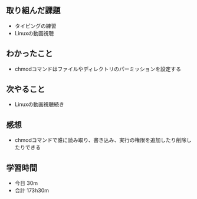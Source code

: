 ## 取り組んだ課題
- タイピングの練習
- Linuxの動画視聴
## わかったこと
- chmodコマンドはファイルやディレクトリのパーミッションを設定する
## 次やること
- Linuxの動画視聴続き
## 感想
- chmodコマンドで誰に読み取り、書き込み、実行の権限を追加したり削除したりできる
## 学習時間
- 今日 30m
- 合計 173h30m
